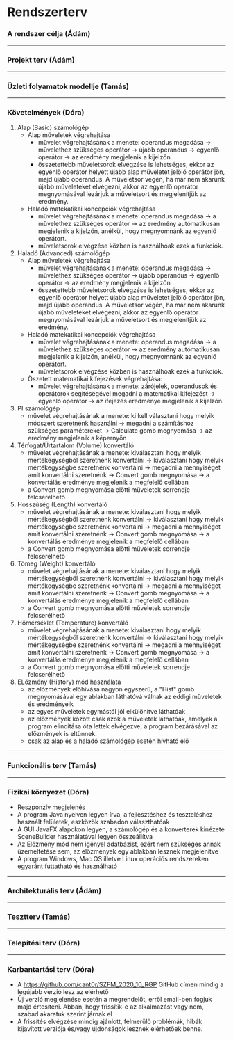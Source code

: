 # Rendszerterv


### A rendszer célja (Ádám)


---


### Projekt terv (Ádám)
	

---


### Üzleti folyamatok modellje (Tamás)


---


### Követelmények (Dóra)

1. Alap (Basic) számológép
    - Alap műveletek végrehajtása
        * művelet végrehajtásának a menete: operandus megadása -> művelethez szükséges operátor -> újabb operandus -> egyenlő operátor -> az eredmény megjelenik a kijelzőn
        * összetettebb műveletsorok elvégzése is lehetséges, ekkor az egyenlő operátor helyett újabb alap műveletet jelölő operátor jön, majd újabb operandus. A műveletsor végén, ha már nem akarunk újabb műveleteket elvégezni, akkor az egyenlő operátor megnyomásával lezárjuk a műveletsort és megjelenítjük az eredmény.
    - Haladó matekatikai koncepciók végrehajtása
        * művelet végrehajtásának a menete: operandus megadása -> a művelethez szükséges operátor -> az eredmény autómatikusan megjelenik a kijelzőn, anélkül, hogy megnyomnánk az egyenlő operátort.
        * műveletsorok elvégzése közben is használhóak ezek a funkciók.
2. Haladó (Advanced) számológép
    - Alap műveletek végrehajtása
        * művelet végrehajtásának a menete: operandus megadása -> művelethez szükséges operátor -> újabb operandus -> egyenlő operátor -> az eredmény megjelenik a kijelzőn
        * összetettebb műveletsorok elvégzése is lehetséges, ekkor az egyenlő operátor helyett újabb alap műveletet jelölő operátor jön, majd újabb operandus. A műveletsor végén, ha már nem akarunk újabb műveleteket elvégezni, akkor az egyenlő operátor megnyomásával lezárjuk a műveletsort és megjelenítjük az eredmény.
    - Haladó matekatikai koncepciók végrehajtása
        * művelet végrehajtásának a menete: operandus megadása -> a művelethez szükséges operátor -> az eredmény autómatikusan megjelenik a kijelzőn, anélkül, hogy megnyomnánk az egyenlő operátort.
        * műveletsorok elvégzése közben is használhóak ezek a funkciók.
    - Öszetett matematikai kifejezések végrehajtása:
        * művelet végrehajtásának a menete: zárójelek, operandusok és operátorok segítéségével megadni a matematikai kifejezést -> egyenló operátor -> az ifejezés eredménye megjelenik a kijelzőn.
3. PI számológép
    - művelet végrehajtásának a menete: ki kell választani hogy melyik módszert szeretnénk használni -> megadni a számításhoz szükséges paramétereket -> Calculate gomb megnyomása -> az eredmény megjelenik a képernyőn
4. Térfogat/Űrtartalom (Volume) konvertáló
    - művelet végrehajtásának a menete: kiválasztani hogy melyik mértékegységből szeretnénk konvertálni -> kiválasztani hogy melyik mértékegységbe szeretnénk konvertálni -> megadni a mennyiséget amit konvertálni szeretnénk -> Convert gomb megnyomása -> a konvertálás eredménye megjelenik a megfelelő cellában
    - a Convert gomb megnyomása előtti műveletek sorrendje felcserélhető
 5. Hosszúség (Length) konvertáló
    - művelet végrehajtásának a menete: kiválasztani hogy melyik mértékegységből szeretnénk konvertálni -> kiválasztani hogy melyik mértékegységbe szeretnénk konvertálni -> megadni a mennyiséget amit konvertálni szeretnénk -> Convert gomb megnyomása -> a konvertálás eredménye megjelenik a megfelelő cellában
    - a Convert gomb megnyomása előtti műveletek sorrendje felcserélhető
6. Tömeg (Weight) konvertáló
    - művelet végrehajtásának a menete: kiválasztani hogy melyik mértékegységből szeretnénk konvertálni -> kiválasztani hogy melyik mértékegységbe szeretnénk konvertálni -> megadni a mennyiséget amit konvertálni szeretnénk -> Convert gomb megnyomása -> a konvertálás eredménye megjelenik a megfelelő cellában
    - a Convert gomb megnyomása előtti műveletek sorrendje felcserélhető
7. Hőmérséklet (Temperature) konvertáló
    - művelet végrehajtásának a menete: kiválasztani hogy melyik mértékegységből szeretnénk konvertálni -> kiválasztani hogy melyik mértékegységbe szeretnénk konvertálni -> megadni a mennyiséget amit konvertálni szeretnénk -> Convert gomb megnyomása -> a konvertálás eredménye megjelenik a megfelelő cellában
    - a Convert gomb megnyomása előtti műveletek sorrendje felcserélhető
8. ELőzmény (History) mód használata
    - az elózmények előhívása nagyon egyszerű, a "Hist" gomb megnyomásával egy ablakban láthatóvá válnak az eddigi műveletek és eredményeik
    - az egyes műveletek egymástól jól elkülönítve láthatóak
    - az előzmények között csak azok a műveletek láthatóak, amelyek a program elindítása óta lettek elvégezve, a program bezárásával az előzmények is eltünnek.
    - csak az alap és a haladó számológép esetén hívható elő


--- 


### Funkcionális terv (Tamás)


---


### Fizikai környezet (Dóra)

- Reszponzív megjelenés
- A program Java nyelven legyen írva, a fejlesztéshez és teszteléshez használt felületek, eszközök szabadon választhatóak
- A GUI JavaFX alapokon legyen, a számológép és a konverterek kinézete SceneBuilder használatával legyen összeállítva
- Az Előzmény mód nem igényel adatbázist, ezért nem szükséges annak üzemeltetése sem, az előzmények egy ablakban lesznek megjelenítve
- A program Windows, Mac OS illetve Linux operációs rendszereken egyaránt futtatható és használható

---


### Architekturális terv (Ádám)


---

### Tesztterv (Tamás)


---


### Telepítési terv (Dóra)


---


### Karbantartási terv (Dóra)

- A https://github.com/cant0r/SZFM_2020_10_RGP GitHub címen mindig a legújabb verzió lesz az elérhető
- Új verzió megjelenése esetén a megrendelőt, erről email-ben fogjuk majd értesíteni. Abban, hogy frissítik-e az alkalmazást vagy nem, szabad akaratuk szerint járnak el 
- A frissítés elvégzése mindig ajánlott, felmerülő problémák, hibák kijavított verziója és/vagy újdonságok lesznek elérhetőek benne.

